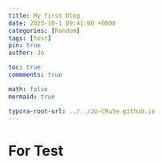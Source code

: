```yaml
---
title: My first blog
date: 2023-10-1 09:41:00 +0800
categories: [Random]
tags: [test]     
pin: true
author: Jo

toc: true
commments: true

math: false
mermaid: true

typora-root-url: ../../Jo-CRuSe.github.io
---
```


# For Test